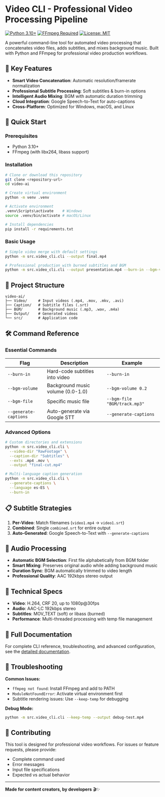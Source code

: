 # Video CLI - Professional Video Processing Pipeline

[![Python 3.10+](https://img.shields.io/badge/python-3.10+-blue.svg)](https://www.python.org/downloads/)
[![FFmpeg Required](https://img.shields.io/badge/FFmpeg-required-red.svg)](https://ffmpeg.org/)
[![License: MIT](https://img.shields.io/badge/License-MIT-yellow.svg)](LICENSE)

A powerful command-line tool for automated video processing that concatenates video files, adds subtitles, and mixes background music. Built with Python and FFmpeg for professional video production workflows.

## 🎯 Key Features

- **Smart Video Concatenation**: Automatic resolution/framerate normalization
- **Professional Subtitle Processing**: Soft subtitles & burn-in options
- **Intelligent Audio Mixing**: BGM with automatic duration trimming
- **Cloud Integration**: Google Speech-to-Text for auto-captions
- **Cross-Platform**: Optimized for Windows, macOS, and Linux

## 🚀 Quick Start

### Prerequisites
- Python 3.10+
- FFmpeg (with libx264, libass support)

### Installation

```bash
# Clone or download this repository
git clone <repository-url>
cd video-ai

# Create virtual environment
python -m venv .venv

# Activate environment
.venv\Scripts\activate    # Windows
source .venv/bin/activate # macOS/Linux

# Install dependencies
pip install -r requirements.txt
```

### Basic Usage

```bash
# Simple video merge with default settings
python -m src.video_cli.cli --output final.mp4

# Professional production with burned subtitles and BGM
python -m src.video_cli.cli --output presentation.mp4 --burn-in --bgm-volume 0.2
```

## 📁 Project Structure

```
video-ai/
├── Video/     # Input videos (.mp4, .mov, .mkv, .avi)
├── Caption/   # Subtitle files (.srt)
├── BGM/       # Background music (.mp3, .wav, .m4a)
├── Output/    # Generated videos
└── src/       # Application code
```

## 🛠️ Command Reference

### Essential Commands

| Flag | Description | Example |
|------|-------------|---------|
| `--burn-in` | Hard-code subtitles into video | `--burn-in` |
| `--bgm-volume` | Background music volume (0.0-1.0) | `--bgm-volume 0.2` |
| `--bgm-file` | Specific music file | `--bgm-file "BGM/track.mp3"` |
| `--generate-captions` | Auto-generate via Google STT | `--generate-captions` |

### Advanced Options

```bash
# Custom directories and extensions
python -m src.video_cli.cli \
  --video-dir "RawFootage" \
  --caption-dir "Subtitles" \
  --exts .mp4 .mov \
  --output "final-cut.mp4"

# Multi-language caption generation
python -m src.video_cli.cli \
  --generate-captions \
  --language es-ES \
  --burn-in
```

## 📋 Subtitle Strategies

1. **Per-Video**: Match filenames (`video1.mp4` → `video1.srt`)
2. **Combined**: Single `combined.srt` for entire output
3. **Auto-Generated**: Google Speech-to-Text with `--generate-captions`

## 🎵 Audio Processing

- **Automatic BGM Selection**: First file alphabetically from BGM folder
- **Smart Mixing**: Preserves original audio while adding background music
- **Duration Sync**: BGM automatically trimmed to video length
- **Professional Quality**: AAC 192kbps stereo output

## 🔧 Technical Specs

- **Video**: H.264, CRF 20, up to 1080p@30fps
- **Audio**: AAC-LC 192kbps stereo
- **Subtitles**: MOV_TEXT (soft) or libass (burned)
- **Performance**: Multi-threaded processing with temp file management

## 📖 Full Documentation

For complete CLI reference, troubleshooting, and advanced configuration, see the [detailed documentation](README_FULL.md).

## 🐛 Troubleshooting

**Common Issues:**
- `ffmpeg not found`: Install FFmpeg and add to PATH
- `ModuleNotFoundError`: Activate virtual environment first
- Subtitle rendering issues: Use `--keep-temp` for debugging

**Debug Mode:**
```bash
python -m src.video_cli.cli --keep-temp --output debug-test.mp4
```

## 🤝 Contributing

This tool is designed for professional video workflows. For issues or feature requests, please provide:
- Complete command used
- Error messages
- Input file specifications
- Expected vs actual behavior

---

**Made for content creators, by developers** 🎬✨